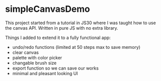 # simpleCanvasDemo
This project started from a tutorial in JS30 where I was taught how to use the canvas API. 
Written in pure JS with no extra library.

Things I added to extend it to a fully functional app:
- undo/redo functions (limited at 50 steps max to save memory)
- clear canvas
- palette with color picker
- changable brush size
- export function so we can save our works
- minimal and pleasant looking UI
